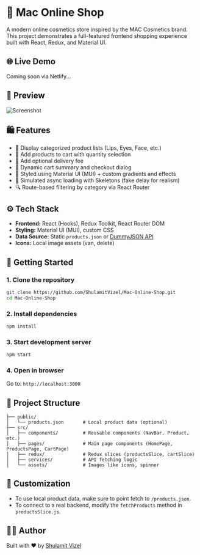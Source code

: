 # 💄 Mac Online Shop

A modern online cosmetics store inspired by the MAC Cosmetics brand. This project demonstrates a full-featured frontend shopping experience built with React, Redux, and Material UI.

## 🌐 Live Demo

Coming soon via Netlify...

## 📸 Preview

![Screenshot](./public/screenshot.png)

## 🛍 Features

- 🧾 Display categorized product lists (Lips, Eyes, Face, etc.)
- 🛒 Add products to cart with quantity selection
- 🚚 Add optional delivery fee
- 🧾 Dynamic cart summary and checkout dialog
- 💎 Styled using Material UI (MUI) + custom gradients and effects
- 🔄 Simulated async loading with Skeletons (fake delay for realism)
- 🔍 Route-based filtering by category via React Router

## ⚙️ Tech Stack

- **Frontend:** React (Hooks), Redux Toolkit, React Router DOM
- **Styling:** Material UI (MUI), custom CSS
- **Data Source:** Static `products.json` or [DummyJSON API](https://dummyjson.com/)
- **Icons:** Local image assets (van, delete)

## 🚀 Getting Started

### 1. Clone the repository

```bash
git clone https://github.com/ShulamitVizel/Mac-Online-Shop.git
cd Mac-Online-Shop
```

### 2. Install dependencies

```bash
npm install
```

### 3. Start development server

```bash
npm start
```

### 4. Open in browser

Go to: `http://localhost:3000`

## 📁 Project Structure

```
├── public/
│   └── products.json       # Local product data (optional)
├── src/
│   ├── components/         # Reusable components (NavBar, Product, etc.)
│   ├── pages/              # Main page components (HomePage, ProductsPage, CartPage)
│   ├── redux/              # Redux slices (productsSlice, cartSlice)
│   ├── services/           # API fetching logic
│   └── assets/             # Images like icons, spinner
```

## 🔧 Customization

- To use local product data, make sure to point fetch to `/products.json`.
- To connect to a real backend, modify the `fetchProducts` method in `productsSlice.js`.

## 🙋‍♀️ Author

Built with ❤️ by [Shulamit Vizel](https://github.com/ShulamitVizel)
